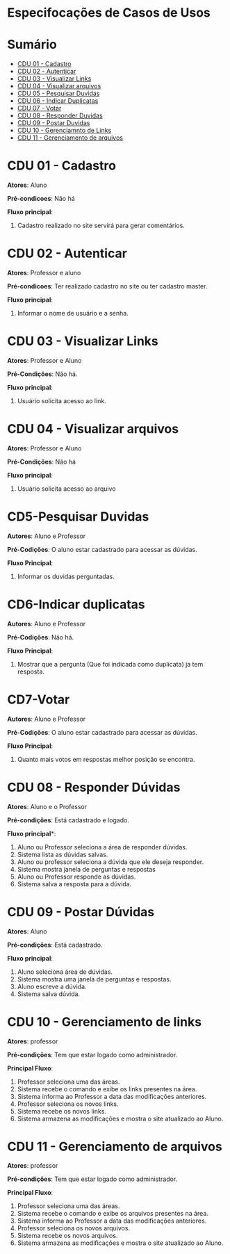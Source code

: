 # Especifocações de Casos de Usos

# Sumário
- [CDU 01 - Cadastro](#-CDU-01---Cadastro)
- [CDU 02 - Autenticar](#-CDU-02---Autenticar)
- [CDU 03 - Visualizar Links](#-CDU-03---Visualizar-Links)
- [CDU 04 - Visualizar arquivos](#-CDU-04---Visualizar-arquivos)
- [CDU 05 - Pesquisar Duvidas](#-CD5-Pesquisar-Duvidas)
- [CDU 06 - Indicar Duplicatas](#-CD6-Indicar-duplicatas)
- [CDU 07 - Votar](#-CD7-Votar)
- [CDU 08 - Responder Duvidas](#-CDU-08---Responder-Dúvidas)
- [CDU 09 - Postar Duvidas](#CDU-09---Postar-Dúvidas)
- [CDU 10 - Gerenciamnto de Links](#-CDU-10---Gerenciamento-de-links)
- [CDU 11 - Gerenciamento de arquivos](#-CDU-11---Gerenciamento-de-arquivos)


# CDU 01 - Cadastro

**Atores**: Aluno

**Pré-condicoes**: Não há

**Fluxo principal**:

   1. Cadastro realizado no site servirá para gerar comentários.

# CDU 02 - Autenticar

**Atores**: Professor e aluno

**Pré-condicoes**: Ter realizado cadastro no site ou ter cadastro master.

**Fluxo principal**:

   1. Informar o nome de usuário e a senha.

# CDU 03 - Visualizar Links
 
**Atores**: Professor e Aluno
 
**Pré-Condições**: Não há.
 
**Fluxo principal**:
 
   1. Usuário solicita acesso ao link.

# CDU 04 - Visualizar arquivos

**Atores**: Professor e Aluno

**Pré-Condições**: Não há

**Fluxo principal**:

  1. Usuário solicita acesso ao arquivo

# CD5-Pesquisar Duvidas
 
 **Autores**: Aluno e Professor
 
 **Pré-Codições**: O aluno estar cadastrado para acessar as dúvidas.
 
 **Fluxo Principal**:
 
   1. Informar os duvidas perguntadas.

# CD6-Indicar duplicatas
 
 **Autores**: Aluno e Professor
 
 **Pré-Codições**: Não há.
 
 **Fluxo Principal**:
 
   1. Mostrar que a pergunta (Que foi indicada como duplicata) ja tem resposta.

# CD7-Votar
 
**Autores**: Aluno e Professor
 
**Pré-Codições**: O aluno estar cadastrado para acessar as dúvidas.
 
**Fluxo Principal**:
 
   1. Quanto mais votos em respostas melhor posição se encontra.

# CDU 08 - Responder Dúvidas

**Atores**: Aluno e o Professor

**Pré-condições**: Está cadastrado e logado.

**Fluxo principal***:

 1. Aluno ou Professor seleciona a área de responder dúvidas.
 2. Sistema lista as dúvidas salvas.
 3. Aluno ou professor seleciona a dúvida que ele deseja responder.
 4. Sistema mostra janela de perguntas e respostas
 5. Aluno ou Professor responde as dúvidas.
 6. Sistema salva a resposta para a dúvida.


# CDU 09 - Postar Dúvidas

**Atores**: Aluno

**Pré-condições**: Está cadastrado.

**Fluxo principal**:

1. Aluno seleciona área de dúvidas.
2. Sistema mostra uma janela de perguntas e respostas.
3. Aluno escreve a dúvida.
4. Sistema salva dúvida.

# CDU 10 - Gerenciamento de links

**Atores**: professor

**Pré-condições**: Tem que estar logado como administrador.

**Principal Fluxo**:

  1. Professor seleciona uma das áreas.
  2. Sistema recebe o comando e exibe os links presentes na área.
  3. Sistema informa ao Professor a data das modificações anteriores.
  4. Professor seleciona os novos links.
  5. Sistema recebe os novos links.
  6. Sistema armazena as modificações e mostra o site atualizado ao Aluno.

# CDU 11 - Gerenciamento de arquivos

**Atores**: professor

**Pré-condições**: Tem que estar logado como administrador.

**Principal Fluxo**:

 1. Professor seleciona uma das áreas.
 2. Sistema recebe o comando e exibe os arquivos presentes na área.
 3. Sistema informa ao Professor a data das modificações anteriores.
 4. Professor seleciona os novos arquivos.
 5. Sistema recebe os novos arquivos.
 6. Sistema armazena as modificações e mostra o site atualizado ao Aluno.